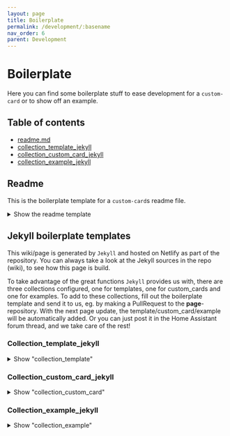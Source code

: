 ```yaml
---
layout: page
title: Boilerplate
permalink: /development/:basename
nav_order: 6
parent: Development
---
```


# Boilerplate  

Here you can find some boilerplate stuff to ease development for a `custom-card` or to show off an example.

## Table of contents  
* [readme.md](#readme)  
* [collection_template_jekyll](#collection_template_jekyll)  
* [collection_custom_card_jekyll](#collection_custom_card_jekyll)  
* [collection_example_jekyll](#collection_example_jekyll)  

## Readme  
This is the boilerplate template for a `custom-card`s readme file.
<details>
  <summary>Show the readme template</summary>
  <pre><code class="language-yaml" style="border: 0">
# Custom-card ""
...

## Credits
Author: xxx - 2021  
Version: 1.0.0  

## Changelog
&lt;details>
&lt;summary>1.0.0&lt;/summary>
Initial release
&lt;/details>

## Requirements
This card needs the following to function correctly:

&lt;table>
&lt;tr>
&lt;th>Component / card&lt;/th>
&lt;th>required&lt;/th>
&lt;th>Note&lt;/th>
&lt;/tr>
&lt;tr>
&lt;td>&lt;/td>
&lt;td>&lt;/td>
&lt;td>&lt;/td>
&lt;/table>

## Installation
...  

## Usage

&lt;pre>&lt;code class="language-yaml" style="border: 0">
&lt;/code>&lt;/pre>

## Variables
&lt;table>
&lt;tr>
&lt;th>Variable&lt;/th>
&lt;th>Example&lt;/th>
&lt;th>Required&lt;/th>
&lt;th>Explanation&lt;/th>
&lt;/tr>
&lt;tr>
&lt;td>&lt;/td>
&lt;td>&lt;/td>
&lt;td>&lt;/td>
&lt;td>&lt;/td>
&lt;/tr>
&lt;/table>

## Example
...

&lt;pre>&lt;code class="language-yaml" style="border: 0">
&lt;/code>&lt;/pre>

## HomeAssistant
...

## Template code

&lt;pre>&lt;code class="language-yaml" style="border: 0">
&lt;/code>&lt;/pre>

## Notes
...

  </code></pre>
</details>

## Jekyll boilerplate templates  
This wiki/page is generated by `Jekyll` and hosted on Netlify as part of the repository. You can always take a look at the Jekyll sources in the repo (wiki), to see how this page is build.  

To take advantage of the great functions `Jekyll` provides us with, there are three collections configured, one for templates, one for custom_cards and one for examples. To add to these collections, fill out the boilerplate template and send it to us, eg. by making a PullRequest to the **page**-repository. With the next page update, the template/custom_card/example will be automatically added. Or you can just post it in the Home Assistant forum thread, and we take care of the rest!

### Collection_template_jekyll  
<details>
  <summary>Show "collection_template"</summary>
    <pre><code class="language-yaml" style="border: 0">
---
title: 
name: 
category: 
author: 
explanation: 
image_path: ""
internal: false
variants:
  - name: 
    title: 
    variables:
      - name: 
        type: 
        example: 
        required:  
        explanation: ""
      - name: 
        type: 
        example: 
        required:  
        explanation: ""
    required_cards:
      - name: 
        link: 
      - name: 
        link: 
    yaml: 
    ui: 
    code: 
  - name: 
    title: 
    variables:
      - name: 
        type: 
        example: 
        required:  
        explanation: ""
      - name: 
        type: 
        example: 
        required:  
        explanation: ""
    required_cards:
      - name: 
        link: 
      - name: 
        link: 
    yaml: 
    ui: 
    code: 
---
    </code></pre>
</details>

### Collection_custom_card_jekyll  
<details>
  <summary>Show "collection_custom_card"</summary>
    <pre><code class="language-yaml" style="border: 0">
# not redy yet, sorry!
    </code></pre>
</details>

### Collection_example_jekyll  
<details>
  <summary>Show "collection_example"</summary>
    <pre><code class="language-yaml" style="border: 0">
# not redy yet, sorry!
    </code></pre>
</details>
